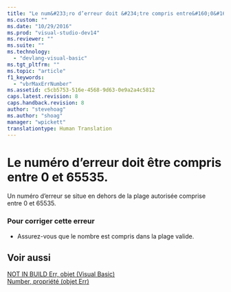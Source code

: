 ```yaml
---
title: "Le num&#233;ro d’erreur doit &#234;tre compris entre&#160;0&#160;et&#160;65535. | Microsoft Docs"
ms.custom: ""
ms.date: "10/29/2016"
ms.prod: "visual-studio-dev14"
ms.reviewer: ""
ms.suite: ""
ms.technology: 
  - "devlang-visual-basic"
ms.tgt_pltfrm: ""
ms.topic: "article"
f1_keywords: 
  - "vbrMaxErrNumber"
ms.assetid: c5cb5753-516e-4568-9d63-0e9a2a4c5812
caps.latest.revision: 8
caps.handback.revision: 8
author: "stevehoag"
ms.author: "shoag"
manager: "wpickett"
translationtype: Human Translation
---
```

# Le num&#233;ro d’erreur doit &#234;tre compris entre&#160;0&#160;et&#160;65535.
Un numéro d’erreur se situe en dehors de la plage autorisée comprise entre 0 et 65535.  
  
### Pour corriger cette erreur  
  
-   Assurez\-vous que le nombre est compris dans la plage valide.  
  
## Voir aussi  
 [NOT IN BUILD Err, objet \(Visual Basic\)](http://msdn.microsoft.com/fr-fr/d6f42bdc-4f5f-4a5f-a9db-f5b530be8f1c)   
 [Number, propriété \(objet Err\)](http://msdn.microsoft.com/fr-fr/3b1991c4-b349-4ed0-a6ad-b5e2003c9028)